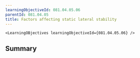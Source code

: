 ```yaml
---
learningObjectiveId: 081.04.05.06
parentId: 081.04.05
title: Factors affecting static lateral stability
---
```


```tsx eval
<LearningOBjectives learningObjectiveId={081.04.05.06} />
```

## Summary
